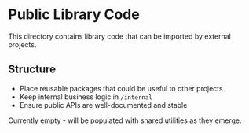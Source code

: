 # Public Library Code

This directory contains library code that can be imported by external projects.

## Structure

- Place reusable packages that could be useful to other projects
- Keep internal business logic in `/internal`
- Ensure public APIs are well-documented and stable

Currently empty - will be populated with shared utilities as they emerge.